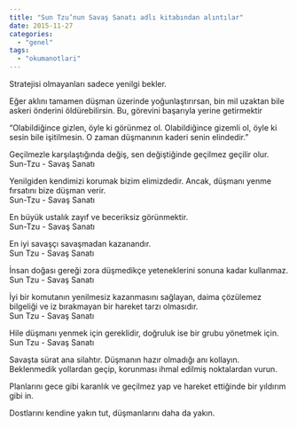 ```yaml
---
title: "Sun Tzu’nun Savaş Sanatı adlı kitabından alıntılar"
date: 2015-11-27
categories: 
  - "genel"
tags: 
  - "okumanotlari"
---
```


Stratejisi olmayanları sadece yenilgi bekler.

Eğer aklını tamamen düşman üzerinde yoğunlaştırırsan, bin mil uzaktan bile askeri önderini öldürebilirsin. Bu, görevini başarıyla yerine getirmektir

“Olabildiğince gizlen, öyle ki görünmez ol. Olabildiğince gizemli ol, öyle ki sesin bile işitilmesin. O zaman düşmanının kaderi senin elindedir.”

Geçilmezle karşılaştığında değiş, sen değiştiğinde geçilmez geçilir olur.  
Sun-Tzu - Savaş Sanatı

Yenilgiden kendimizi korumak bizim elimizdedir. Ancak, düşmanı yenme fırsatını bize düşman verir.  
Sun-Tzu - Savaş Sanatı

En büyük ustalık zayıf ve beceriksiz görünmektir.  
Sun-Tzu - Savaş Sanatı

En iyi savaşçı savaşmadan kazanandır.  
Sun Tzu - Savaş Sanatı

İnsan doğası gereği zora düşmedikçe yeteneklerini sonuna kadar kullanmaz.  
Sun Tzu - Savaş Sanatı

İyi bir komutanın yenilmesiz kazanmasını sağlayan, daima çözülemez bilgeliği ve iz bırakmayan bir hareket tarzı olmasıdır.  
Sun Tzu - Savaş Sanatı

Hile düşmanı yenmek için gereklidir, doğruluk ise bir grubu yönetmek için.  
Sun Tzu - Savaş Sanatı

Savaşta sürat ana silahtır. Düşmanın hazır olmadığı anı kollayın. Beklenmedik yollardan geçip, korunması ihmal edilmiş noktalardan vurun.

Planlarını gece gibi karanlık ve geçilmez yap ve hareket ettiğinde bir yıldırım gibi in.

Dostlarını kendine yakın tut, düşmanlarını daha da yakın.
